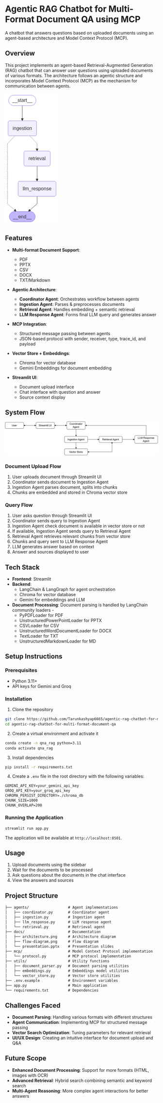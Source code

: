 # Agentic RAG Chatbot for Multi-Format Document QA using MCP

A chatbot that answers questions based on uploaded documents using an agent-based architecture and Model Context Protocol (MCP).

## Overview

This project implements an agent-based Retrieval-Augmented Generation (RAG) chatbot that can answer user questions using uploaded documents of various formats. The architecture follows an agentic structure and incorporates Model Context Protocol (MCP) as the mechanism for communication between agents.

![Architecture Diagram](/docs/architecture.png)

## Features

- **Multi-format Document Support**:

  - PDF
  - PPTX
  - CSV
  - DOCX
  - TXT/Markdown

- **Agentic Architecture**:

  - **Coordinator Agent**: Orchestrates workflow between agents
  - **Ingestion Agent**: Parses & preprocesses documents
  - **Retrieval Agent**: Handles embedding + semantic retrieval
  - **LLM Response Agent**: Forms final LLM query and generates answer

- **MCP Integration**:

  - Structured message passing between agents
  - JSON-based protocol with sender, receiver, type, trace_id, and payload

- **Vector Store + Embeddings**:

  - Chroma for vector database
  - Gemini Embeddings for document embedding

- **Streamlit UI**:
  - Document upload interface
  - Chat interface with question and answer
  - Source context display

## System Flow

![System Flow](/docs/flow-diagram.png)

### Document Upload Flow

1. User uploads document through Streamlit UI
2. Coordinator sends document to Ingestion Agent
3. Ingestion Agent parses document, splits into chunks
4. Chunks are embedded and stored in Chroma vector store

### Query Flow

1. User asks question through Streamlit UI
2. Coordinator sends query to Ingestion Agent
3. Ingestion Agent check document is available in vector store or not
4. If available, Ingestion Agent sends query to Retrieval Agent
5. Retrieval Agent retrieves relevant chunks from vector store
6. Chunks and query sent to LLM Response Agent
7. LLM generates answer based on context
8. Answer and sources displayed to user

## Tech Stack

- **Frontend**: Streamlit
- **Backend**:
  - LangChain & LangGraph for agent orchestration
  - Chroma for vector database
  - Gemini for embeddings and LLM
- **Document Processing**:
  Document parsing is handled by LangChain community loaders -
  - PyPDFLoader for PDF
  - UnstructuredPowerPointLoader for PPTX
  - CSVLoader for CSV
  - UnstructuredWordDocumentLoader for DOCX
  - TextLoader for TXT
  - UnstructuredMarkdownLoader for MD

## Setup Instructions

### Prerequisites

- Python 3.11+
- API keys for Gemini and Groq

### Installation

1. Clone the repository

```bash
git clone https://github.com/Tarunkashyap6665/agentic-rag-chatbot-for-multi-format-document-qa.git
cd agentic-rag-chatbot-for-multi-format-document-qa
```

2. Create a virtual environment and activate it

```bash
conda create -n qna_rag python=3.11
conda activate qna_rag
```

3. Install dependencies

```bash
pip install -r requirements.txt
```

4. Create a `.env` file in the root directory with the following variables:

```
GEMINI_API_KEY=your_gemini_api_key
GROQ_API_KEY=your_groq_api_key
CHROMA_PERSIST_DIRECTORY=./chroma_db
CHUNK_SIZE=1000
CHUNK_OVERLAP=200
```

### Running the Application

```bash
streamlit run app.py
```

The application will be available at `http://localhost:8501`.

## Usage

1. Upload documents using the sidebar
2. Wait for the documents to be processed
3. Ask questions about the documents in the chat interface
4. View the answers and sources

## Project Structure

```
├── agents/                  # Agent implementations
│   ├── coordinator.py       # Coordinator agent
│   ├── ingestion.py         # Ingestion agent
│   ├── llm_response.py      # LLM response agent
│   └── retrieval.py         # Retrieval agent
├── docs/                    # Documentation
│   ├── architecture.png     # Architecture diagram
│   ├── flow-diagram.png     # Flow diagram
│   └── presentation.pptx    # Presentation slides
├── mcp/                     # Model Context Protocol implementation
│   └── protocol.py          # MCP protocol implementation
├── utils/                   # Utility functions
│   ├── document_parser.py   # Document parsing utilities
│   ├── embeddings.py        # Embeddings model utilities
│   └── vector_store.py      # Vector store utilities
├── .env.example             # Environment variables
├── app.py                   # Main application
└── requirements.txt         # Dependencies
```

## Challenges Faced

- **Document Parsing**: Handling various formats with different structures
- **Agent Communication**: Implementing MCP for structured message passing
- **Vector Search Optimization**: Tuning parameters for relevant retrieval
- **UI/UX Design**: Creating an intuitive interface for document upload and Q&A

## Future Scope

- **Enhanced Document Processing**: Support for more formats (HTML, images with OCR)
- **Advanced Retrieval**: Hybrid search combining semantic and keyword search
- **Multi-Agent Reasoning**: More complex agent interactions for better answers
